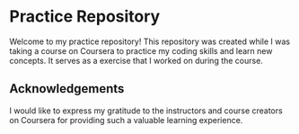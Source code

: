 # Practice Repository

Welcome to my practice repository! This repository was created while I was taking a course on Coursera to practice my coding skills and learn new concepts. It serves as a exercise that I worked on during the course.

## Acknowledgements

I would like to express my gratitude to the instructors and course creators on Coursera for providing such a valuable learning experience.


